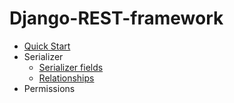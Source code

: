 # Django-REST-framework

<ul>
    <li><a href = "https://github.com/Eddie02582/Django-REST-framework/tree/main/Quick%20Start">Quick Start</a></li>
    <li>Serializer<ul>    
            <li><a href = "https://github.com/Eddie02582/Django-REST-framework/tree/main/Relationships">Serializer fields</a></li>
            <li><a href = "https://github.com/Eddie02582/Django-REST-framework/tree/main/Relationships">Relationships</a></li>
        </ul>  
    </li>
    <li>Permissions</li>
</ul>











    
    
    